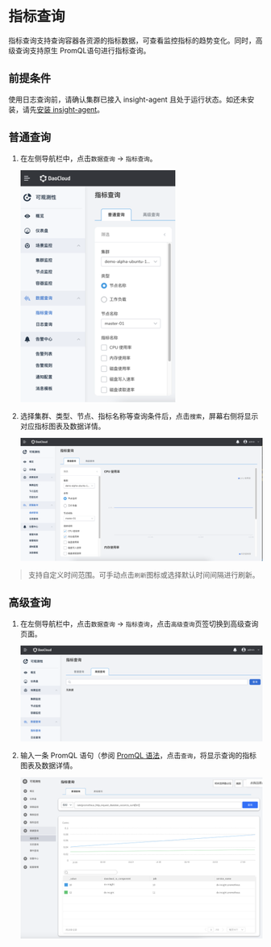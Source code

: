 # 指标查询

指标查询支持查询容器各资源的指标数据，可查看监控指标的趋势变化。同时，高级查询支持原生 PromQL语句进行指标查询。

## 前提条件

使用日志查询前，请确认集群已接入 insight-agent 且处于运行状态。如还未安装，请先[安装 insight-agent]()。

## 普通查询

1. 在左侧导航栏中，点击`数据查询` -> `指标查询`。

    <img src="../../images/metric01.png" alt="指标查询" style="zoom:45%;" />

2. 选择集群、类型、节点、指标名称等查询条件后，点击`搜索`，屏幕右侧将显示对应指标图表及数据详情。

    ![查询结果](../../images/metric02.png)

> 支持自定义时间范围。可手动点击`刷新`图标或选择默认时间间隔进行刷新。

## 高级查询

1. 在左侧导航栏中，点击`数据查询` -> `指标查询`，点击`高级查询`页签切换到高级查询页面。

    ![高级查询](../../images/metric03.png)

2. 输入一条 PromQL 语句（参阅 [PromQL 语法](https://prometheus.io/docs/prometheus/latest/querying/basics/)，点击`查询`，将显示查询的指标图表及数据详情。

    ![查询结果](../../images/metric04.png)
